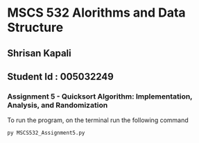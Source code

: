 # MSCS 532 Alorithms and Data Structure

## Shrisan Kapali

## Student Id : 005032249

### Assignment 5 - Quicksort Algorithm: Implementation, Analysis, and Randomization

To run the program, on the terminal run the following command

```
py MSCS532_Assignment5.py
```
